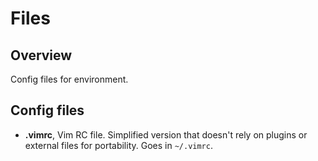# Files

## Overview
Config files for environment.

## Config files
* **.vimrc**, Vim RC file. Simplified version that doesn't rely on plugins or external files for portability. Goes in `~/.vimrc`.
